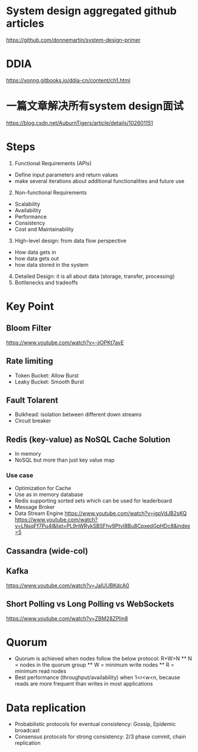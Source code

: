 # System design aggregated github articles
https://github.com/donnemartin/system-design-primer

# DDIA
https://vonng.gitbooks.io/ddia-cn/content/ch1.html

# 一篇文章解决所有system design面试
https://blog.csdn.net/AuburnTigers/article/details/102601151

# Steps
1. Functional Requirements (APIs)
  * Define input parameters and return values
  * make several iterations about additional functionalities and future use
2. Non-functional Requirements
  * Scalability
  * Availability
  * Performance
  * Consistency
  * Cost and Maintainability
3. High-level design: from data flow perspective
  * How data gets in
  * how data gets out
  * how data stored in the system
4. Detailed Design: it is all about data (storage, transfer, processing)
5. Bottlenecks and tradeoffs

# Key Point
## Bloom Filter
https://www.youtube.com/watch?v=-jiOPKt7avE

## Rate limiting
* Token Bucket: Allow Burst
* Leaky Bucket: Smooth Burst

## Fault Tolarent
* Bulkhead: isolation between different down streams
* Circuit breaker

## Redis (key-value) as NoSQL Cache Solution
* In memory
* NoSQL but more than just key value map
### Use case
* Optimization for Cache
* Use as in memory database
* Redis supporting sorted sets which can be used for leaderboard
* Message Broker
* Data Stream Engine
https://www.youtube.com/watch?v=jgpVdJB2sKQ
https://www.youtube.com/watch?v=LNsqFf7Pu4I&list=PL9nWRykSBSFhv9Ptvl8Bu8CpxedGpHDc8&index=5

## Cassandra (wide-col)

## Kafka
https://www.youtube.com/watch?v=JalUUBKdcA0
## Short Polling vs Long Polling vs WebSockets
https://www.youtube.com/watch?v=ZBM28ZPlin8

# Quorum
* Quorum is achieved when nodes follow the below protocol: R+W>N
** N = nodes in the quorum group
** W = minimum write nodes
** R = minimum read nodes
* Best performance (throughput/availability) when 1<r<w<n, because reads are more frequent than writes in most applications


# Data replication
* Probabilistic protocols for eventual consistency: Gossip, Epidemic broadcast
* Consensus protocols for strong consistency: 2/3 phase commit, chain replication
